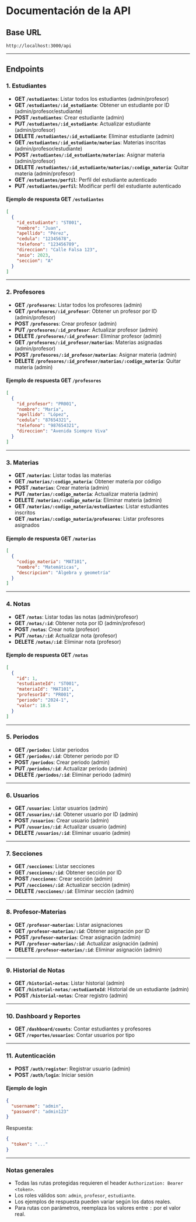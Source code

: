 # Documentación de la API

## Base URL
```
http://localhost:3000/api
```

---

## Endpoints

### 1. Estudiantes
- **GET `/estudiantes`**: Listar todos los estudiantes (admin/profesor)
- **GET `/estudiantes/:id_estudiante`**: Obtener un estudiante por ID (admin/profesor/estudiante)
- **POST `/estudiantes`**: Crear estudiante (admin)
- **PUT `/estudiantes/:id_estudiante`**: Actualizar estudiante (admin/profesor)
- **DELETE `/estudiantes/:id_estudiante`**: Eliminar estudiante (admin)
- **GET `/estudiantes/:id_estudiante/materias`**: Materias inscritas (admin/profesor/estudiante)
- **POST `/estudiantes/:id_estudiante/materias`**: Asignar materia (admin/profesor)
- **DELETE `/estudiantes/:id_estudiante/materias/:codigo_materia`**: Quitar materia (admin/profesor)
- **GET `/estudiantes/perfil`**: Perfil del estudiante autenticado
- **PUT `/estudiantes/perfil`**: Modificar perfil del estudiante autenticado

#### Ejemplo de respuesta GET `/estudiantes`
```json
[
  {
    "id_estudiante": "ST001",
    "nombre": "Juan",
    "apellido": "Pérez",
    "cedula": "12345678",
    "telefono": "123456789",
    "direccion": "Calle Falsa 123",
    "anio": 2023,
    "seccion": "A"
  }
]
```

---

### 2. Profesores
- **GET `/profesores`**: Listar todos los profesores (admin)
- **GET `/profesores/:id_profesor`**: Obtener un profesor por ID (admin/profesor)
- **POST `/profesores`**: Crear profesor (admin)
- **PUT `/profesores/:id_profesor`**: Actualizar profesor (admin)
- **DELETE `/profesores/:id_profesor`**: Eliminar profesor (admin)
- **GET `/profesores/:id_profesor/materias`**: Materias asignadas (admin/profesor)
- **POST `/profesores/:id_profesor/materias`**: Asignar materia (admin)
- **DELETE `/profesores/:id_profesor/materias/:codigo_materia`**: Quitar materia (admin)

#### Ejemplo de respuesta GET `/profesores`
```json
[
  {
    "id_profesor": "PR001",
    "nombre": "María",
    "apellido": "López",
    "cedula": "87654321",
    "telefono": "987654321",
    "direccion": "Avenida Siempre Viva"
  }
]
```

---

### 3. Materias
- **GET `/materias`**: Listar todas las materias
- **GET `/materias/:codigo_materia`**: Obtener materia por código
- **POST `/materias`**: Crear materia (admin)
- **PUT `/materias/:codigo_materia`**: Actualizar materia (admin)
- **DELETE `/materias/:codigo_materia`**: Eliminar materia (admin)
- **GET `/materias/:codigo_materia/estudiantes`**: Listar estudiantes inscritos
- **GET `/materias/:codigo_materia/profesores`**: Listar profesores asignados

#### Ejemplo de respuesta GET `/materias`
```json
[
  {
    "codigo_materia": "MAT101",
    "nombre": "Matemáticas",
    "descripcion": "Álgebra y geometría"
  }
]
```

---

### 4. Notas
- **GET `/notas`**: Listar todas las notas (admin/profesor)
- **GET `/notas/:id`**: Obtener nota por ID (admin/profesor)
- **POST `/notas`**: Crear nota (profesor)
- **PUT `/notas/:id`**: Actualizar nota (profesor)
- **DELETE `/notas/:id`**: Eliminar nota (profesor)

#### Ejemplo de respuesta GET `/notas`
```json
[
  {
    "id": 1,
    "estudianteId": "ST001",
    "materiaId": "MAT101",
    "profesorId": "PR001",
    "periodo": "2024-1",
    "valor": 18.5
  }
]
```

---

### 5. Periodos
- **GET `/periodos`**: Listar periodos
- **GET `/periodos/:id`**: Obtener periodo por ID
- **POST `/periodos`**: Crear periodo (admin)
- **PUT `/periodos/:id`**: Actualizar periodo (admin)
- **DELETE `/periodos/:id`**: Eliminar periodo (admin)

---

### 6. Usuarios
- **GET `/usuarios`**: Listar usuarios (admin)
- **GET `/usuarios/:id`**: Obtener usuario por ID (admin)
- **POST `/usuarios`**: Crear usuario (admin)
- **PUT `/usuarios/:id`**: Actualizar usuario (admin)
- **DELETE `/usuarios/:id`**: Eliminar usuario (admin)

---

### 7. Secciones
- **GET `/secciones`**: Listar secciones
- **GET `/secciones/:id`**: Obtener sección por ID
- **POST `/secciones`**: Crear sección (admin)
- **PUT `/secciones/:id`**: Actualizar sección (admin)
- **DELETE `/secciones/:id`**: Eliminar sección (admin)

---

### 8. Profesor-Materias
- **GET `/profesor-materias`**: Listar asignaciones
- **GET `/profesor-materias/:id`**: Obtener asignación por ID
- **POST `/profesor-materias`**: Crear asignación (admin)
- **PUT `/profesor-materias/:id`**: Actualizar asignación (admin)
- **DELETE `/profesor-materias/:id`**: Eliminar asignación (admin)

---

### 9. Historial de Notas
- **GET `/historial-notas`**: Listar historial (admin)
- **GET `/historial-notas/:estudianteId`**: Historial de un estudiante (admin)
- **POST `/historial-notas`**: Crear registro (admin)

---

### 10. Dashboard y Reportes
- **GET `/dashboard/counts`**: Contar estudiantes y profesores
- **GET `/reportes/usuarios`**: Contar usuarios por tipo

---

### 11. Autenticación
- **POST `/auth/register`**: Registrar usuario (admin)
- **POST `/auth/login`**: Iniciar sesión

#### Ejemplo de login
```json
{
  "username": "admin",
  "password": "admin123"
}
```
Respuesta:
```json
{
  "token": "..."
}
```

---

### Notas generales
- Todas las rutas protegidas requieren el header `Authorization: Bearer <token>`.
- Los roles válidos son: `admin`, `profesor`, `estudiante`.
- Los ejemplos de respuesta pueden variar según los datos reales.
- Para rutas con parámetros, reemplaza los valores entre `:` por el valor real.
